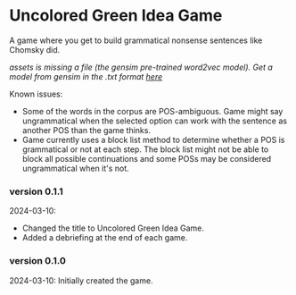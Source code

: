 # Uncolored Green Idea Game
A game where you get to build grammatical nonsense sentences like Chomsky did.

*assets is missing a file (the gensim pre-trained word2vec model). Get a model from gensim in the .txt format [here](https://github.com/piskvorky/gensim-data)*

Known issues: 
- Some of the words in the corpus are POS-ambiguous. Game might say ungrammatical when the selected option can work with the sentence as another POS than the game thinks. 
- Game currently uses a block list method to determine whether a POS is grammatical or not at each step. The block list might not be able to block all possible continuations and some POSs may be considered ungrammatical when it's not. 

### version 0.1.1

2024-03-10:
- Changed the title to Uncolored Green Idea Game.
- Added a debriefing at the end of each game.

### version 0.1.0

2024-03-10: Initially created the game.
